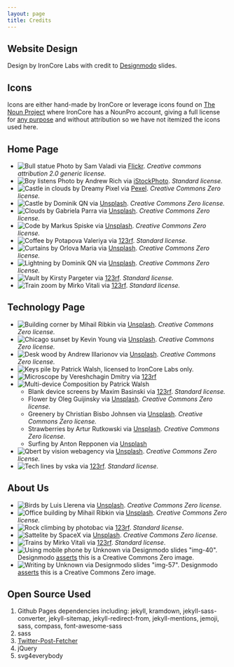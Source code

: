 ```yaml
---
layout: page
title: Credits
---
```


## Website Design

Design by IronCore Labs with credit to [Designmodo](http://designmodo.com/slides/) slides.


## Icons

Icons are either hand-made by IronCore or leverage icons found on [The Noun Project](https://thenounproject.com/) where IronCore has a NounPro account, giving a full license for [any purpose](https://thenounproject.zendesk.com/hc/en-us/articles/200509938-What-if-I-don-t-want-to-or-can-t-credit-the-creator-in-my-work-) and without attribution so we have not itemized the icons used here.

## Home Page

* ![Bull statue](/img/home/bull-statue.jpg) Photo by Sam Valadi via [Flickr](https://www.flickr.com/photos/132084522@N05/17086570218/in/photolist-s2T93f-ryuWH-66HxPV-4FmjLn-5vAbk-4Lbxc6-5t74wg-d9uEqJ-mMm5-7AzFL9-4LsLhF-hptrtu-q7NHK8-hL8NYQ-7LmT9N-kmji-aa7yqS-aa7ym7-3SGu7-dR1ycG-8qjLc-mFxqJD-cpdZfQ-nhTw8u-d76AVN-6GCfLF-6GC53X-d76B5w-arhdBF-5jeyim-5yPj7g-eUE84-aCw4rS-i7nV1-aMRnzF-8HVgxd-4yBh6-24Skrs-aCw5iu-cFfbXj-aCtoP8-a2gnkC-ufK2k-6QHjQR-aCw43b-c2neRy-aoaczA-eUXhRq-EcAYkQ-jGezpj). _Creative commons attribution 2.0 generic license._
* ![Boy listens](/img/home/boy-listens.jpg) Photo by Andrew Rich via [iStockPhoto](https://secure.istockphoto.com/photo/your-next-mission-gm157188668-2728349?facets=%7B%2234%22:%5B%221%22,%227%22%5D,%2235%22:%5B%222728349%22%5D%7D). _Standard license._
* ![Castle in clouds](/img/home/castle-in-clouds.jpg) by Dreamy Pixel via [Pexel](https://www.pexels.com/photo/mist-misty-fog-foggy-7919/). _Creative Commons Zero license._
* ![Castle](/img/home/castle.jpg) by Dominik QN via [Unsplash](https://unsplash.com/photos/WARZo0UjNs8). _Creative Commons Zero license._
* ![Clouds](/img/home/clouds.jpg) by Gabriela Parra via [Unsplash](https://unsplash.com/@gabriela_parra?photo=BdQk6Qm3vAU). _Creative Commons Zero license._
* ![Code](/img/home/code.jpg) by Markus Spiske via [Unsplash](https://unsplash.com/photos/xekxE_VR0Ec).  _Creative Commons Zero license._
* ![Coffee](/img/home/coffee.jpg) by Potapova Valeriya via [123rf](https://www.123rf.com/search.php?word=48017035&imgtype=&Submit=+&t_word=&t_lang=en&orderby=0&mediapopup=48017035). _Standard license._
* ![Curtains](/img/home/curtains.jpg) by Orlova Maria via [Unsplash](https://unsplash.com/search/photo-1467635624863-33cf388d9a2e?photo=EF6z_6R94zQ). _Creative Commons Zero license._
* ![Lightning](/img/home/lightning.jpg) by Dominik QN via [Unsplash](https://unsplash.com/photos/fpMO_P1GPHA).   _Creative Commons Zero license._
* ![Vault](/img/home/vault-bigger-center-crop.jpg) by Kirsty Pargeter via [123rf](https://www.123rf.com/search.php?word=9148113&imgtype=&Submit=+&t_word=&t_lang=en&orderby=0&mediapopup=9148113). _Standard license._
* ![Train zoom](/img/home/zoom.jpg) by Mirko Vitali via [123rf](https://www.123rf.com/search.php?word=36239642&imgtype=&Submit=+&t_word=&t_lang=en&orderby=0&mediapopup=36239642). _Standard license._

## Technology Page

* ![Building corner](/img/tech/office-building.jpg) by Mihail Ribkin via [Unsplash](https://unsplash.com/photos/VjmlDjePHjE). _Creative Commons Zero license._
* ![Chicago sunset](/img/tech/chicago-sunset.jpg) by Kevin Young via [Unsplash](https://unsplash.com/photos/-icmOdYWXuQ).  _Creative Commons Zero license._
* ![Desk wood](/img/tech/desk-wood.jpg) by Andrew Illarionov via [Unsplash](https://unsplash.com/photos/-WW8jBak7bo).   _Creative Commons Zero license._
* ![Keys pile](/img/tech/key-pile2.jpg) by Patrick Walsh, licensed to IronCore Labs only.
* ![Microscope](/img/tech/microscope.jpg) by Vereshchagin Dmitry via [123rf](https://www.123rf.com/search.php?word=39159035&imgtype=&Submit=+&t_word=&t_lang=en&orderby=0&mediapopup=39159035)
* ![Multi-device](/img/tech/multi-device.jpg) Composition by Patrick Walsh
    * Blank device screens by Maxim Basinski via [123rf](https://www.123rf.com/search.php?word=14830916&imgtype=&Submit=+&t_word=&t_lang=en&orderby=0&mediapopup=14830916). _Standard license._
    * Flower by Oleg Guijinsky via [Unsplash](https://unsplash.com/photos/wkU2vEIpukA). _Creative Commons Zero license._
    * Greenery by Christian Bisbo Johnsen via [Unsplash](https://unsplash.com/photos/TnzAK9Hhe8E). _Creative Commons Zero license._
    * Strawberries by Artur Rutkowski via [Unsplash](https://unsplash.com/photos/GdTLaWamFHw). _Creative Commons Zero license._
    * Surfing by Anton Repponen via [Unsplash](https://unsplash.com/photos/1CxphuiFS7Y)  
* ![Qbert](/img/tech/qbert.jpg) by vision webagency via [Unsplash](https://unsplash.com/photos/ZI0HOx0-gUI). _Creative Commons Zero license._
* ![Tech lines](/img/tech/tech-lines.jpg) by vska via [123rf](https://www.123rf.com/search.php?word=17985021&imgtype=&Submit=+&t_word=&t_lang=en&orderby=0&mediapopup=17985021). _Standard license._

## About Us

* ![Birds](/img/about/birds.jpg) by Luis Llerena via [Unsplash](https://unsplash.com/photos/E-Z9mC0PaGw). _Creative Commons Zero license._
* ![Office building](/img/about/building-corner.jpg) by Mihail Ribkin via [Unsplash](https://unsplash.com/photos/VjmlDjePHjE). _Creative Commons Zero license._
* ![Rock climbing](/img/about/rock-climbing.jpg) by photobac via [123rf](https://www.123rf.com/search.php?word=16694699&imgtype=&Submit=+&t_word=&t_lang=en&orderby=0&mediapopup=16694699). _Standard license_.
* ![Sattelite](/img/about/space.jpg) by SpaceX via [Unsplash](https://unsplash.com/photos/VBNb52J8Trk). _Creative Commons Zero license._
* ![Trains](/img/about/trains.jpg) by Mirko Vitali via [123rf](https://www.123rf.com/search.php?word=36239642&imgtype=&Submit=+&t_word=&t_lang=en&orderby=0&mediapopup=36239642). _Standard license_.
* ![Using mobile phone](/img/about/using-mobile-phone.jpg) by Unknown via Designmodo slides "img-40". Designmodo [asserts](http://designmodo.com/slides/faq/) this is a Creative Commons Zero image.
* ![Writing](/img/about/writing.jpg) by Unknown via Designmodo slides "img-57". Designmodo [asserts](http://designmodo.com/slides/faq/) this is a Creative Commons Zero image.

## Open Source Used

1. Github Pages dependencies including: jekyll, kramdown, jekyll-sass-converter, jekyll-sitemap, jekyll-redirect-from, jekyll-mentions, jemoji, sass, compass, font-awesome-sass
2. sass
3. [Twitter-Post-Fetcher](https://github.com/jasonmayes/Twitter-Post-Fetcher)
4. jQuery
5. svg4everybody
